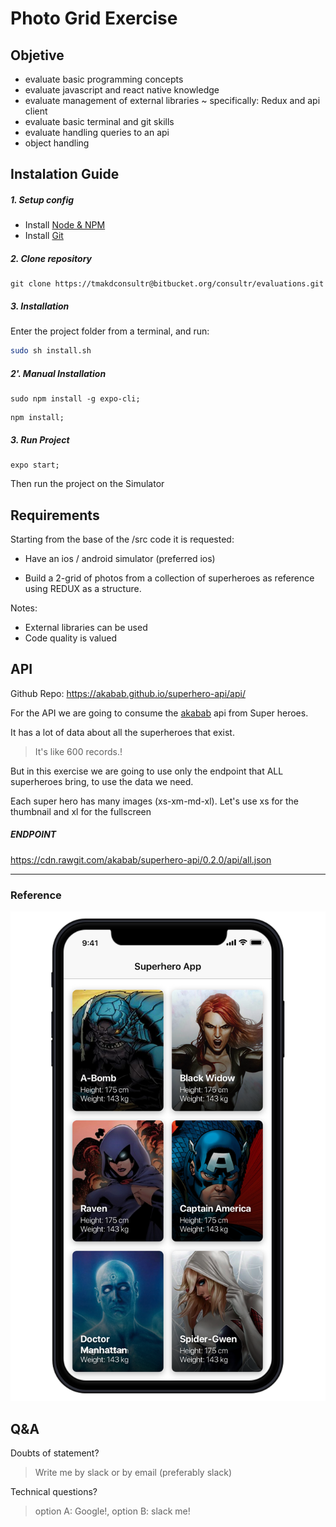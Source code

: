 # Photo Grid Exercise #

## Objetive ##

* evaluate basic programming concepts
* evaluate javascript and react native knowledge 
* evaluate management of external libraries ~ specifically: Redux and api client
* evaluate basic terminal and git skills
* evaluate handling queries to an api
* object handling

## Instalation Guide ##

##### 1. Setup config

- Install [Node & NPM](https://nodejs.org/en/download/)
- Install [Git](https://git-scm.com/) 


##### 2. Clone repository

```
git clone https://tmakdconsultr@bitbucket.org/consultr/evaluations.git
```

##### 3.  Installation
Enter the project folder from a terminal, and run:

```bash
sudo sh install.sh
```




##### 2'. Manual Installation

```
sudo npm install -g expo-cli;
```

```
npm install;
```


##### 3. Run Project

```
expo start;
```

Then run the project on the Simulator

## Requirements ##

Starting from the base of the /src code it is requested:

- Have an ios / android simulator (preferred ios)
 
 - Build a 2-grid of photos from a collection of superheroes as reference using REDUX as a structure.


 Notes:
  - External libraries can be used
  - Code quality is valued
  
 ## API ##
 
 Github Repo:
 https://akabab.github.io/superhero-api/api/
 
 For the API we are going to consume the [akabab]( https://akabab.github.io/) api from Super heroes.
 
 It has a lot of data about all the superheroes that exist. 
 
 >It's like 600 records.!
 
 
 But in this exercise we are going to use only the endpoint that ALL superheroes bring, to use the data we need.
 
 Each super hero has many images (xs-xm-md-xl). Let's use xs for the thumbnail and xl for the fullscreen
  
 ##### ENDPOINT
 https://cdn.rawgit.com/akabab/superhero-api/0.2.0/api/all.json
 
 
 ---

 ### Reference
 
 ![Reference](assets/reference.png)
 
 
## Q&A ##

Doubts of statement?
>Write me by slack or by email (preferably slack)

Technical questions?
>option A: Google!, option B: slack me!






